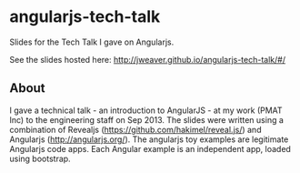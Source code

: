 angularjs-tech-talk
===================

Slides for the Tech Talk I gave on Angularjs.

See the slides hosted here: http://jweaver.github.io/angularjs-tech-talk/#/


About
-----

I gave a technical talk - an introduction to AngularJS - at my work (PMAT Inc) to the engineering staff on Sep 2013.  The slides were written using a combination of Revealjs (https://github.com/hakimel/reveal.js/) and Angularjs (http://angularjs.org/).  The angularjs toy examples are legitimate Angularjs code apps.  Each Angular example is an independent app, loaded using bootstrap.
